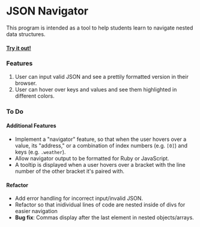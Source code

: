 # JSON Navigator

This program is intended as a tool to help students learn to navigate nested data structures.

#### [Try it out!](http://annarankin.github.io/json-navigator/)

### Features

1. User can input valid JSON and see a prettily formatted version in their browser.
1. User can hover over keys and values and see them highlighted in different colors.

### To Do

#### Additional Features

- Implement a "navigator" feature, so that when the user hovers over a value, its "address," or a combination of index numbers (e.g. `[0]`) and keys (e.g. `.weather`).
- Allow navigator output to be formatted for Ruby or JavaScript.
- A tooltip is displayed when a user hovers over a bracket with the line number of the other bracket it's paired with.

#### Refactor

- Add error handling for incorrect input/invalid JSON.
- Refactor so that inidividual lines of code are nested inside of divs for easier navigation
- **Bug fix**: Commas display after the last element in nested objects/arrays.

